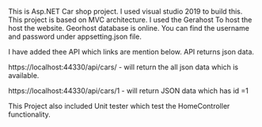 ﻿This is Asp.NET Car shop project. I used visual studio 2019 to build this.
This project is based on MVC architecture.
I used the Gerahost To host the host the website.
Georhost database is online. You can find the username and password under appsetting.json file.

I have added thee API  which links are mention below. API returns json data.

https://localhost:44330/api/cars/ - will return the all json data which is available.

https://localhost:44330/api/cars/1 - will return JSON data which has id =1

This Project also included Unit tester which test the HomeController functionality.